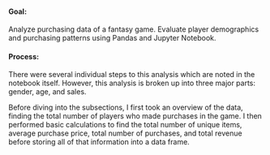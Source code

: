 #### Goal:
Analyze purchasing data of a fantasy game. Evaluate player demographics and purchasing patterns using Pandas and Jupyter Notebook.

#### Process:
There were several individual steps to this analysis which are noted in the notebook itself. However, this analysis is broken up into three major parts: gender, age, and sales.

Before diving into the subsections, I first took an overview of the data, finding the total number of players who made purchases in the game. I then performed basic calculations to find the total number of unique items, average purchase price, total number of purchases, and total revenue before storing all of that information into a data frame. 
